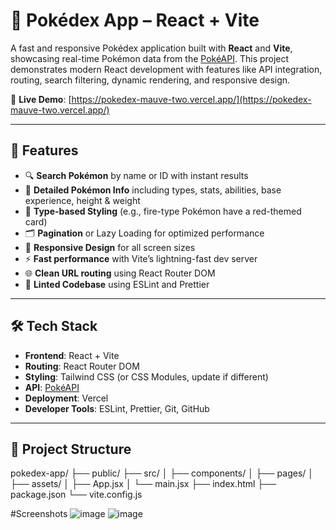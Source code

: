 # 🧿 Pokédex App – React + Vite

A fast and responsive Pokédex application built with **React** and **Vite**, showcasing real-time Pokémon data from the [PokéAPI](https://pokeapi.co/). This project demonstrates modern React development with features like API integration, routing, search filtering, dynamic rendering, and responsive design.

🔗 **Live Demo**: [https://pokedex-mauve-two.vercel.app/](https://pokedex-mauve-two.vercel.app/)

---

## 🚀 Features

- 🔍 **Search Pokémon** by name or ID with instant results
- 🧬 **Detailed Pokémon Info** including types, stats, abilities, base experience, height & weight
- 🎨 **Type-based Styling** (e.g., fire-type Pokémon have a red-themed card)
- 🗂️ **Pagination** or Lazy Loading for optimized performance
- 📱 **Responsive Design** for all screen sizes
- ⚡ **Fast performance** with Vite’s lightning-fast dev server
- 🌐 **Clean URL routing** using React Router DOM
- 🧼 **Linted Codebase** using ESLint and Prettier

---

## 🛠️ Tech Stack

- **Frontend**: React + Vite
- **Routing**: React Router DOM
- **Styling**: Tailwind CSS (or CSS Modules, update if different)
- **API**: [PokéAPI](https://pokeapi.co/)
- **Deployment**: Vercel
- **Developer Tools**: ESLint, Prettier, Git, GitHub

---

## 📁 Project Structure
pokedex-app/
├── public/
├── src/
│ ├── components/
│ ├── pages/
│ ├── assets/
│ ├── App.jsx
│ └── main.jsx
├── index.html
├── package.json
└── vite.config.js

#Screenshots
![image](https://github.com/user-attachments/assets/be9fb8ab-500b-4a61-bffc-bd91e71f5590)
![image](https://github.com/user-attachments/assets/cf4c31dd-9eea-47fa-9b23-07f48448f625)



